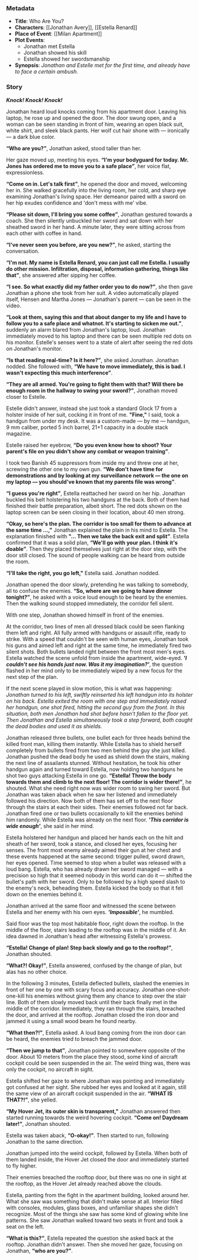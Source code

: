 ### Metadata
- **Title**: Who Are You?
- **Characters**: [[Jonathan Avery]], [[Estella Renard]]
- **Place of Event**: [[Milan Apartment]] 
- **Plot Events**: 
	- Jonathan met Estella
	- Jonathan showed his skill
	- Estella showed her swordsmanship
- **Synopsis**:
	*Jonathan and Estelle met for the first time, and already have to face a certain ambush.*

### Story

***Knock! Knock! Knock!***

Jonathan heard loud knocks coming from his apartment door. Leaving his laptop, he rose up and opened the door. The door swung open, and a woman can be seen standing in front of him, wearing an open black suit, white shirt, and sleek black pants. Her wolf cut hair shone with — ironically — a dark blue color. 

**“Who are you?”**, Jonathan asked, stood taller than her.

Her gaze moved up, meeting his eyes. **“I'm your bodyguard for today. Mr. Jones has ordered me to move you to a safe place”**, her voice flat, expressionless.

**“Come on in. Let's talk first”**, he opened the door and moved, welcoming her in. She walked gracefully into the living room, her cold, and sharp eye examining Jonathan's living space. Her demeanor paired with a sword on her hip exudes confidence and 'don't mess with me' vibe.

**“Please sit down, I'll bring you some coffee”**, Jonathan gestured towards a coach. She then silently unbuckled her sword and sat down with her sheathed sword in her hand. A minute later, they were sitting across from each other with coffee in hand.

**“I've never seen you before, are you new?”**, he asked, starting the conversation.

**“I'm not. My name is Estella Renard, you can just call me Estella. I usually do other mission. Infiltration, disposal, information gathering, things like that”**, she answered after sipping her coffee.

**“I see. So what exactly did my father order you to do now?”**, she then gave Jonathan a phone she took from her suit. A video automatically played itself, Hensen and Martha Jones — Jonathan's parent — can be seen in the video. 

**“Look at them, saying this and that about danger to my life and I have to follow you to a safe place and whatnot. It's starting to sicken me out.”**, suddenly an alarm blared from Jonathan's laptop, loud. Jonathan immediately moved to his laptop and there can be seen multiple red dots on his monitor. Estelle's senses went to a state of alert after seeing the red dots on Jonathan's monitor.

**“Is that reading real-time? Is it here?”**, she asked Jonathan. Jonathan nodded. She followed with, **“We have to move immediately, this is bad. I wasn't expecting this much interference”**.

**“They are all armed. You're going to fight them with that? Will there be enough room in the hallway to swing your sword?”**, Jonathan moved closer to Estelle.

Estelle didn't answer, instead she just took a standard Glock 17 from a holster inside of her suit, cocking it in front of me. **"Fine,"** I said, took a handgun from under my desk. It was a custom-made — by me — handgun, 9 mm caliber, ported 5 inch barrel, 21+1 capacity in a double stack magazine.

Estelle raised her eyebrow, **“Do you even know how to shoot? Your parent's file on you didn't show any combat or weapon training”**. 

I took two Banish 45 suppressors from inside my and threw one at her, screwing the other one to my own gun. **“We don't have time for demonstrations and by looking at my surveillance network — the one on my laptop — you should've known that my parents file was wrong”**.

**“I guess you're right”**, Estella reattached her sword on her hip. Jonathan buckled his belt holstering his two handguns at the back. Both of them had finished their battle preparation, albeit short. The red dots shown on the laptop screen can be seen closing in their location, about 40 men strong.

**“Okay, so here's the plan. The corridor is too small for them to advance at the same time ...,"** Jonathan explained the plain in his mind to Estella. The explanation finished with **"… Then we take the back exit and split”**. Estella confirmed that it was a solid plan, **“We'll go with your plan. I think it's doable”**. Then they placed themselves just right at the door step, with the door still closed. The sound of people walking can be heard from outside the room.

**“I'll take the right, you go left,"** Estella said. Jonathan nodded.

Jonathan opened the door slowly, pretending he was talking to somebody, all to confuse the enemies. **“So, where are we going to have dinner tonight?”**, he asked with a voice loud enough to be heard by the enemies. Then the walking sound stopped immediately, the corridor fell silent.

With one step, Jonathan showed himself in front of the enemies.

At the corridor, two lines of men all dressed black could be seen flanking them left and right. All fully armed with handguns or assault rifle, ready to strike. With a speed that couldn't be seen with human eyes, Jonathan took his guns and aimed left and right at the same time, he immediately fired two silent shots. Both bullets landed right between the front most men's eyes. Estella watched the scene unfold from inside the apartment, wide-eyed. ***'I couldn't see his hands just now. Was it my imagination?'***, the question flashed in her mind only to be immediately wiped by a new focus for the next step of the plan.

If the next scene played in slow motion, this is what was happening:
*Jonathan turned to his left, swiftly reinserted his left handgun into its holster on his back. Estella exited the room with one step and immediately raised her handgun, one shot fired, hitting the second guy from the front. In this situation, both men Jonathan had shot before hasn't fallen to the floor yet. Then Jonathan and Estella simultaneously took a step forward, both caught the dead bodies and used it as shields.*

Jonathan released three bullets, one bullet each for three heads behind the killed front man, killing them instantly. While Estella has to shield herself completely from bullets fired from two men behind the guy she just killed. Jonathan pushed the dead body he used as shield down the stairs, making the next line of assailants stunned. Without hesitation, he took his other handgun again and turned toward Estella, now holding two handguns he shot two guys attacking Estella in one go. **“Estella! Throw the body towards them and climb to the next floor! The corridor is wider there!”**, he shouted. What she need right now was wider room to swing her sword. But Jonathan was taken aback when he saw her listened and immediately followed his direction. Now both of them has set off to the next floor through the stairs at each their sides. Their enemies followed not far back. Jonathan fired one or two bullets occasionally to kill the enemies behind him randomly. While Estella was already on the next floor. ***'This corridor is wide enough'***, she said in her mind.

Estella holstered her handgun and placed her hands each on the hilt and sheath of her sword, took a stance, and closed her eyes, focusing her senses. The front most enemy already aimed their gun at her chest and these events happened at the same second: trigger pulled, sword drawn, her eyes opened. Time seemed to stop when a bullet was released with a loud bang. Estella, who has already drawn her sword managed — with a precision so high that it seemed nobody in this world can do it — shifted the bullet's path with her sword. Only to be followed by a high speed slash to the enemy's neck, beheading them. Estella kicked the body so that it fell down on the enemies behind it.

Jonathan arrived at the same floor and witnessed the scene between Estella and her enemy with his own eyes. ***'Impossible'***, he mumbled.

Said floor was the top most habitable floor, right down the rooftop. In the middle of the floor, stairs leading to the rooftop was in the middle of it. An idea dawned in Jonathan's head after witnessing Estella's prowess.

**“Estella! Change of plan! Step back slowly and go to the rooftop!”**, Jonathan shouted.

**“What?! Okay!”**, Estella answered, confused by the change of plan, but alas has no other choice.

In the following 3 minutes, Estella deflected bullets, slashed the enemies in front of her one by one with scary focus and accuracy. Jonathan one-shot-one-kill his enemies without giving them any chance to step over the stair line. Both of them slowly moved back until their back finally met in the middle of the corridor. Immediately, they ran through the stairs, breached the door, and arrived at the rooftop. Jonathan closed the iron door and jammed it using a small wood beam he found nearby. 

**“What then?!”**, Estella asked. A loud bang coming from the iron door can be heard, the enemies tried to breach the jammed door.

**“Then we jump to that”**, Jonathan pointed to somewhere opposite of the door. About 10 meters from the place they stood, some kind of aircraft cockpit could be seen suspended in the air. The weird thing was, there was only the cockpit, no aircraft in sight.

Estella shifted her gaze to where Jonathan was pointing and immediately got confused at her sight. She rubbed her eyes and looked at it again, still the same view of an aircraft cockpit suspended in the air. **“WHAT IS THAT?!”**, she yelled.

**“My Hover Jet, its outer skin is transparent,"** Jonathan answered then started running towards the weird hovering cockpit. **“Come on! Daydream later!”**, Jonathan shouted.

Estella was taken aback, **“O-okay!”**. Then started to run, following Jonathan to the same direction.

Jonathan jumped into the weird cockpit, followed by Estella. When both of them landed inside, the Hover Jet closed the door and immediately started to fly higher.

Their enemies breached the rooftop door, but there was no one in sight at the rooftop, as the Hover Jet already reached above the clouds.

Estella, panting from the fight in the apartment building, looked around her. What she saw was something that didn't make sense at all. Interior filled with consoles, modules, glass boxes, and unfamiliar shapes she didn't recognize. Most of the things she saw has some kind of glowing white line patterns. She saw Jonathan walked toward two seats in front and took a seat on the left.

**“What is this?”**, Estella repeated the question she asked back at the rooftop. Jonathan didn't answer. Then she moved her gaze, focusing on Jonathan, **“who are you?”**.

